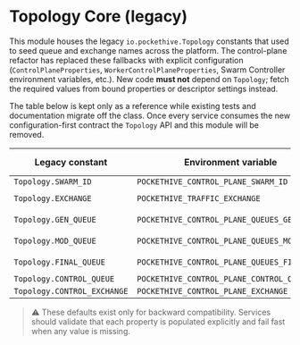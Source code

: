 # Topology Core (legacy)

This module houses the legacy `io.pockethive.Topology` constants that used to seed queue and exchange
names across the platform. The control-plane refactor has replaced these fallbacks with explicit
configuration (`ControlPlaneProperties`, `WorkerControlPlaneProperties`, Swarm Controller environment
variables, etc.). New code **must not** depend on `Topology`; fetch the required values from bound
properties or descriptor settings instead.

The table below is kept only as a reference while existing tests and documentation migrate off the
class. Once every service consumes the new configuration-first contract the `Topology` API and this
module will be removed.

| Legacy constant | Environment variable | Historical default |
| --- | --- | --- |
| `Topology.SWARM_ID` | `POCKETHIVE_CONTROL_PLANE_SWARM_ID` | `default` |
| `Topology.EXCHANGE` | `POCKETHIVE_TRAFFIC_EXCHANGE` | `ph.<swarm>.hive` |
| `Topology.GEN_QUEUE` | `POCKETHIVE_CONTROL_PLANE_QUEUES_GENERATOR` | `ph.<swarm>.gen` |
| `Topology.MOD_QUEUE` | `POCKETHIVE_CONTROL_PLANE_QUEUES_MODERATOR` | `ph.<swarm>.mod` |
| `Topology.FINAL_QUEUE` | `POCKETHIVE_CONTROL_PLANE_QUEUES_FINAL` | `ph.<swarm>.final` |
| `Topology.CONTROL_QUEUE` | `POCKETHIVE_CONTROL_PLANE_CONTROL_QUEUE` | `ph.control` |
| `Topology.CONTROL_EXCHANGE` | `POCKETHIVE_CONTROL_PLANE_EXCHANGE` | `ph.control` |

> ⚠️ These defaults exist only for backward compatibility. Services should validate that each property
> is populated explicitly and fail fast when any value is missing.
